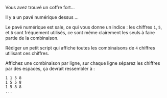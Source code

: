 Vous avez trouvé un coffre fort…

Il y a un pavé numérique dessus …

Le pavé numérique est sale, ce qui vous donne un indice : les chiffres
`1`, `5`, et `8` sont fréquement utilisés, ce sont même clairement les
seuls à faire partie de la combinaison.

Rédiger un petit script qui affiche toutes les combinaisons de `4`
chiffres utilisant ces chiffres.

Affichez une combinaison par ligne, sur chaque ligne séparez les
chiffres par des espaces, ça devrait ressembler à :

```text
1 1 5 8
1 5 5 8
1 5 8 8
...
```
